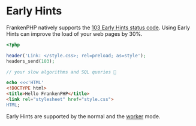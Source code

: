 # Early Hints

FrankenPHP natively supports the [103 Early Hints status code](https://developer.chrome.com/blog/early-hints/).
Using Early Hints can improve the load of your web pages by 30%.

```php
<?php

header('Link: </style.css>; rel=preload; as=style');
headers_send(103);

// your slow algorithms and SQL queries 🤪

echo <<<'HTML'
<!DOCTYPE html>
<title>Hello FrankenPHP</title>
<link rel="stylesheet" href="style.css">
HTML;
```

Early Hints are supported by the normal and the [worker](worker.md) mode.
